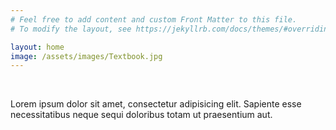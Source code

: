 ```yaml
---
# Feel free to add content and custom Front Matter to this file.
# To modify the layout, see https://jekyllrb.com/docs/themes/#overriding-theme-defaults

layout: home
image: /assets/images/Textbook.jpg
---
```

<!-- ![BGGP textbook]({{ site.baseurl }}/assets/images/morsons3.jpg "BGGP") 

![BGGP textbook]({{ page.image | relative_url}} "BGGP") 
-->

<br/>

<p class="frontpage-p">
  Lorem ipsum dolor sit amet, consectetur adipisicing elit. Sapiente esse necessitatibus neque sequi doloribus totam ut praesentium aut.
</p>

<br/>

